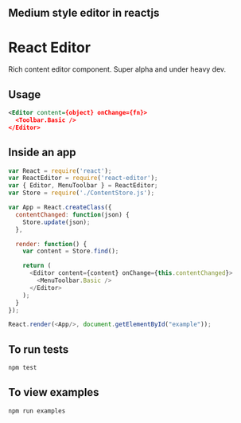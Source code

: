 ## Medium style editor in reactjs


React Editor
===========
Rich content editor component. Super alpha and under heavy dev.

Usage
-----
```xml
<Editor content={object} onChange={fn}>
  <Toolbar.Basic />
</Editor>
```

Inside an app
-----
```js
var React = require('react');
var ReactEditor = require('react-editor');
var { Editor, MenuToolbar } = ReactEditor;
var Store = require('./ContentStore.js');

var App = React.createClass({
  contentChanged: function(json) {
    Store.update(json);
  },

  render: function() {
    var content = Store.find();

    return (
      <Editor content={content} onChange={this.contentChanged}>
        <MenuToolbar.Basic />
      </Editor>
    );
  }
});

React.render(<App/>, document.getElementById("example"));
```

To run tests
-----

```bash
npm test
```

To view examples
-----

```bash
npm run examples
```
